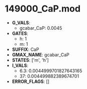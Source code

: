 # 149000_CaP.mod

- **G_VALS**:
  - gcabar_CaP: 0.0045
- **GATES**:
  - h: 1
  - m: 1
- **SUFFIX**: CaP
- **GMAX_NAME**: gcabar_CaP
- **STATES**: ['m', 'h']
- **I_VALS**:
  - 6.3: 0.0044999701827643165
  - 37: 0.004499882389674701
- **ERROR_FLAGS**: []

